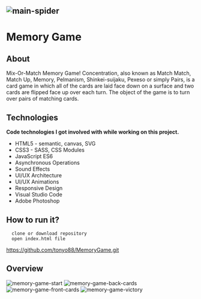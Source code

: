 ![main-spider](https://user-images.githubusercontent.com/45981967/80311377-34dc8c00-8794-11ea-912f-8b9a6af437dd.png)
---
Memory Game
===

About
---
Mix-Or-Match Memory Game! Concentration, also known as Match Match, Match Up, Memory, Pelmanism, Shinkei-suijaku, Pexeso or simply Pairs, is a card game in which all of the cards are laid face down on a surface and two cards are flipped face up over each turn. The object of the game is to turn over pairs of matching cards.

Technologies
---
**Code technologies I got involved with while working on this project.**
* HTML5 - semantic, canvas, SVG
* CSS3 - SASS, CSS Modules
* JavaScript ES6
* Asynchronous Operations
* Sound Effects
* UI/UX Architecture
* UI/UX Animations
* Responsive Design
* Visual Studio Code
* Adobe Photoshop

How to run it?
---
```
  clone or download repository
  open index.html file 
```
https://github.com/tonyo88/MemoryGame.git

Overview
---
![memory-game-start](https://user-images.githubusercontent.com/45981967/80311385-3e65f400-8794-11ea-88d9-15d098b93e09.png)
![memory-game-back-cards](https://user-images.githubusercontent.com/45981967/80311388-402fb780-8794-11ea-9428-72a4d7970e00.png)
![memory-game-front-cards](https://user-images.githubusercontent.com/45981967/80311389-4160e480-8794-11ea-96df-bf91cbab8cb3.png)
![memory-game-victory](https://user-images.githubusercontent.com/45981967/80311392-46be2f00-8794-11ea-9a06-99ef9fcb6554.png)

